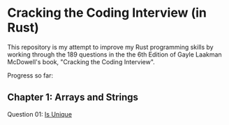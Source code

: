 # Cracking the Coding Interview (in Rust)

This repository is my attempt to improve my Rust programming skills by working through the 189 questions in the the 6th Edition of Gayle Laakman McDowell's book, "Cracking the Coding Interview".

Progress so far:

## Chapter 1: Arrays and Strings
Question 01: [Is Unique](https://github.com/tjards/cracking_rust/blob/master/src/ch01_q01_is_unique.rs)


